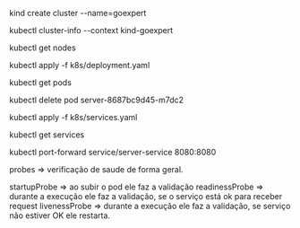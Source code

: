 kind create cluster --name=goexpert

kubectl cluster-info --context kind-goexpert

kubectl get nodes

kubectl apply -f k8s/deployment.yaml

kubectl get pods

kubectl delete pod server-8687bc9d45-m7dc2

kubectl apply -f k8s/services.yaml

kubectl get services

kubectl port-forward service/server-service 8080:8080

probes => verificação de saude de forma geral.

startupProbe => ao subir o pod ele faz a validação
readinessProbe => durante a execução ele faz a validação, se o serviço está ok para receber request
livenessProbe => durante a execução ele faz a validação, se serviço não estiver OK ele restarta.